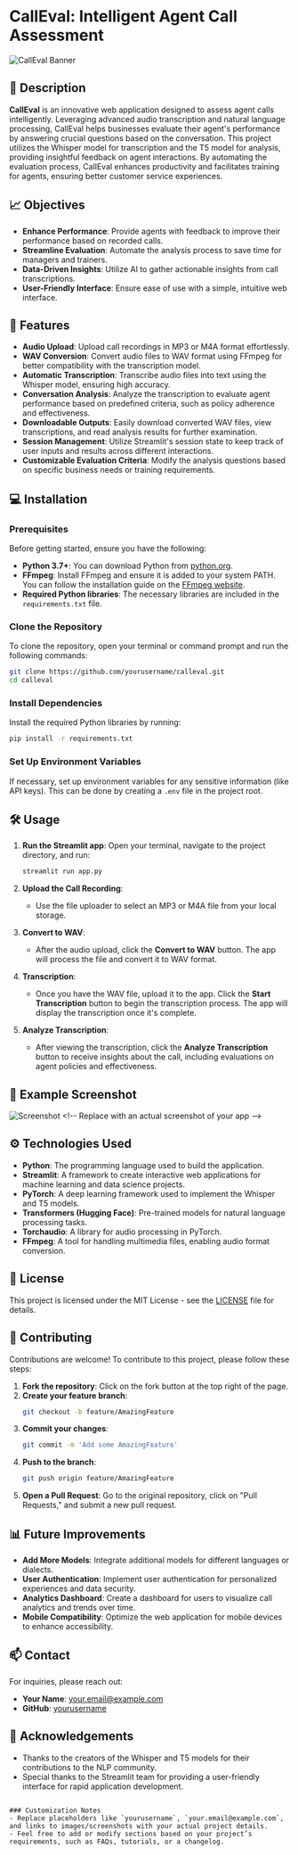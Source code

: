 
# CallEval: Intelligent Agent Call Assessment

![CallEval Banner](https://via.placeholder.com/1200x300.png?text=CallEval+Banner) <!-- Replace with your project banner -->

## 📖 Description

**CallEval** is an innovative web application designed to assess agent calls intelligently. Leveraging advanced audio transcription and natural language processing, CallEval helps businesses evaluate their agent's performance by answering crucial questions based on the conversation. This project utilizes the Whisper model for transcription and the T5 model for analysis, providing insightful feedback on agent interactions. By automating the evaluation process, CallEval enhances productivity and facilitates training for agents, ensuring better customer service experiences.

## 📈 Objectives

- **Enhance Performance**: Provide agents with feedback to improve their performance based on recorded calls.
- **Streamline Evaluation**: Automate the analysis process to save time for managers and trainers.
- **Data-Driven Insights**: Utilize AI to gather actionable insights from call transcriptions.
- **User-Friendly Interface**: Ensure ease of use with a simple, intuitive web interface.

## 🚀 Features

- **Audio Upload**: Upload call recordings in MP3 or M4A format effortlessly.
- **WAV Conversion**: Convert audio files to WAV format using FFmpeg for better compatibility with the transcription model.
- **Automatic Transcription**: Transcribe audio files into text using the Whisper model, ensuring high accuracy.
- **Conversation Analysis**: Analyze the transcription to evaluate agent performance based on predefined criteria, such as policy adherence and effectiveness.
- **Downloadable Outputs**: Easily download converted WAV files, view transcriptions, and read analysis results for further examination.
- **Session Management**: Utilize Streamlit's session state to keep track of user inputs and results across different interactions.
- **Customizable Evaluation Criteria**: Modify the analysis questions based on specific business needs or training requirements.

## 💻 Installation

### Prerequisites

Before getting started, ensure you have the following:

- **Python 3.7+**: You can download Python from [python.org](https://www.python.org/downloads/).
- **FFmpeg**: Install FFmpeg and ensure it is added to your system PATH. You can follow the installation guide on the [FFmpeg website](https://ffmpeg.org/download.html).
- **Required Python libraries**: The necessary libraries are included in the `requirements.txt` file.

### Clone the Repository

To clone the repository, open your terminal or command prompt and run the following commands:

```bash
git clone https://github.com/yourusername/calleval.git
cd calleval
```

### Install Dependencies

Install the required Python libraries by running:

```bash
pip install -r requirements.txt
```

### Set Up Environment Variables

If necessary, set up environment variables for any sensitive information (like API keys). This can be done by creating a `.env` file in the project root.

## 🛠 Usage

1. **Run the Streamlit app**:
    Open your terminal, navigate to the project directory, and run:
    ```bash
    streamlit run app.py
    ```

2. **Upload the Call Recording**:
   - Use the file uploader to select an MP3 or M4A file from your local storage.

3. **Convert to WAV**:
   - After the audio upload, click the **Convert to WAV** button. The app will process the file and convert it to WAV format.

4. **Transcription**:
   - Once you have the WAV file, upload it to the app. Click the **Start Transcription** button to begin the transcription process. The app will display the transcription once it's complete.

5. **Analyze Transcription**:
   - After viewing the transcription, click the **Analyze Transcription** button to receive insights about the call, including evaluations on agent policies and effectiveness.

## 🎨 Example Screenshot

![Screenshot]([https://via.placeholder.com/600x400.png?text=Screenshot](https://github.com/NeuroCoder47/CallEval-Intelligent-Agent-Call-Assessment/blob/main/scerrnshot.png)) <!-- Replace with an actual screenshot of your app -->
## ⚙️ Technologies Used

- **Python**: The programming language used to build the application.
- **Streamlit**: A framework to create interactive web applications for machine learning and data science projects.
- **PyTorch**: A deep learning framework used to implement the Whisper and T5 models.
- **Transformers (Hugging Face)**: Pre-trained models for natural language processing tasks.
- **Torchaudio**: A library for audio processing in PyTorch.
- **FFmpeg**: A tool for handling multimedia files, enabling audio format conversion.

## 📝 License

This project is licensed under the MIT License - see the [LICENSE](LICENSE) file for details.

## 🤝 Contributing

Contributions are welcome! To contribute to this project, please follow these steps:

1. **Fork the repository**: Click on the fork button at the top right of the page.
2. **Create your feature branch**: 
   ```bash
   git checkout -b feature/AmazingFeature
   ```
3. **Commit your changes**: 
   ```bash
   git commit -m 'Add some AmazingFeature'
   ```
4. **Push to the branch**: 
   ```bash
   git push origin feature/AmazingFeature
   ```
5. **Open a Pull Request**: Go to the original repository, click on "Pull Requests," and submit a new pull request.

## 📊 Future Improvements

- **Add More Models**: Integrate additional models for different languages or dialects.
- **User Authentication**: Implement user authentication for personalized experiences and data security.
- **Analytics Dashboard**: Create a dashboard for users to visualize call analytics and trends over time.
- **Mobile Compatibility**: Optimize the web application for mobile devices to enhance accessibility.

## 📫 Contact

For inquiries, please reach out:

- **Your Name**: [your.email@example.com](mailto:your.email@example.com)
- **GitHub**: [yourusername](https://github.com/yourusername)

## 🌟 Acknowledgements

- Thanks to the creators of the Whisper and T5 models for their contributions to the NLP community.
- Special thanks to the Streamlit team for providing a user-friendly interface for rapid application development.

```

### Customization Notes
- Replace placeholders like `yourusername`, `your.email@example.com`, and links to images/screenshots with your actual project details.
- Feel free to add or modify sections based on your project’s requirements, such as FAQs, tutorials, or a changelog.
